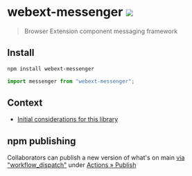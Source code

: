 # webext-messenger [![][badge-gzip]][link-bundlephobia]

[badge-gzip]: https://img.shields.io/bundlephobia/minzip/webext-messenger.svg?label=gzipped
[link-bundlephobia]: https://bundlephobia.com/result?p=webext-messenger

> Browser Extension component messaging framework

## Install

```sh
npm install webext-messenger
```

```js
import messenger from "webext-messenger";
```

## Context

- [Initial considerations for this library](https://github.com/pixiebrix/webext-messenger/issues/1)

## npm publishing

Collaborators can publish a new version of what's on main [via "workflow_dispatch"](https://github.blog/changelog/2020-07-06-github-actions-manual-triggers-with-workflow_dispatch/) under [Actions » Publish](https://github.com/pixiebrix/webext-messenger/actions/workflows/npm-publish.yml)
